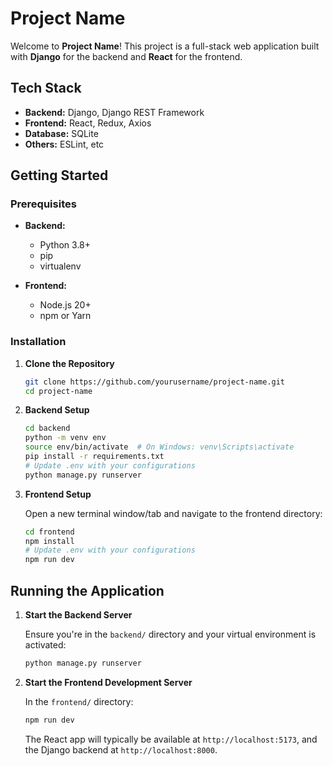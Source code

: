 # Project Name

Welcome to **Project Name**! This project is a full-stack web application built with **Django** for the backend and **React** for the frontend.

## Tech Stack

-   **Backend:** Django, Django REST Framework
-   **Frontend:** React, Redux, Axios
-   **Database:** SQLite
-   **Others:** ESLint, etc

## Getting Started

### Prerequisites

-   **Backend:**

    -   Python 3.8+
    -   pip
    -   virtualenv

-   **Frontend:**
    -   Node.js 20+
    -   npm or Yarn

### Installation

1. **Clone the Repository**

    ```bash
    git clone https://github.com/yourusername/project-name.git
    cd project-name
    ```

2. **Backend Setup**

    ```bash
    cd backend
    python -m venv env
    source env/bin/activate  # On Windows: venv\Scripts\activate
    pip install -r requirements.txt
    # Update .env with your configurations
    python manage.py runserver
    ```

3. **Frontend Setup**

    Open a new terminal window/tab and navigate to the frontend directory:

    ```bash
    cd frontend
    npm install
    # Update .env with your configurations
    npm run dev
    ```

## Running the Application

1. **Start the Backend Server**

    Ensure you're in the `backend/` directory and your virtual environment is activated:

    ```bash
    python manage.py runserver
    ```

2. **Start the Frontend Development Server**

    In the `frontend/` directory:

    ```bash
    npm run dev
    ```

    The React app will typically be available at `http://localhost:5173`, and the Django backend at `http://localhost:8000`.
